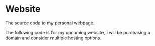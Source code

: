 # Website
The source code to my personal webpage.


The following code is for my upcoming website, i will be purchasing a domain and consider multiple hosting options.
